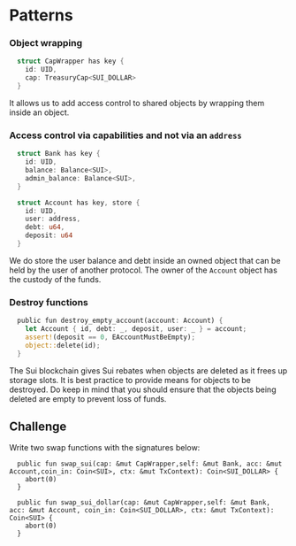 # Patterns

### Object wrapping

```rust
  struct CapWrapper has key {
    id: UID,
    cap: TreasuryCap<SUI_DOLLAR>
  }
```

It allows us to add access control to shared objects by wrapping them inside an object.

### Access control via capabilities and not via an `address`

```rust
  struct Bank has key {
    id: UID,
    balance: Balance<SUI>,
    admin_balance: Balance<SUI>,
  }

  struct Account has key, store {
    id: UID,
    user: address,
    debt: u64,
    deposit: u64
  }
```

We do store the user balance and debt inside an owned object that can be held by the user of another protocol. The owner of the `Account` object has the custody of the funds.

### Destroy functions

```rust
  public fun destroy_empty_account(account: Account) {
    let Account { id, debt: _, deposit, user: _ } = account;
    assert!(deposit == 0, EAccountMustBeEmpty);
    object::delete(id);
  }
```

The Sui blockchain gives Sui rebates when objects are deleted as it frees up storage slots. It is best practice to provide means for objects to be destroyed. Do keep in mind that you should ensure that the objects being deleted are empty to prevent loss of funds.

## Challenge

Write two swap functions with the signatures below:

```move
  public fun swap_sui(cap: &mut CapWrapper,self: &mut Bank, acc: &mut Account,coin_in: Coin<SUI>, ctx: &mut TxContext): Coin<SUI_DOLLAR> {
    abort(0)
  }

  public fun swap_sui_dollar(cap: &mut CapWrapper,self: &mut Bank, acc: &mut Account, coin_in: Coin<SUI_DOLLAR>, ctx: &mut TxContext): Coin<SUI> {
    abort(0)
  }
```
